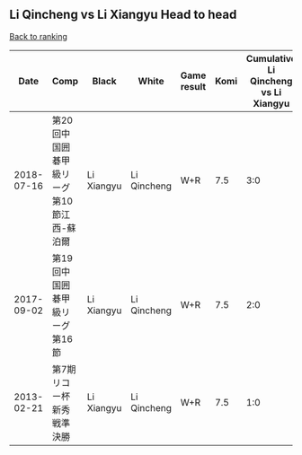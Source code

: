 ## Li Qincheng vs Li Xiangyu Head to head

[Back to ranking](../../index.md)




| **Date** | **Comp** | **Black** | **White** | **Game result** | **Komi** | **Cumulative Li Qincheng vs Li Xiangyu** | **Li Qincheng streak** | **Li Xiangyu streak** | 
| --- | --- | --- | --- | --- | --- | --- | --- | --- |
| 2018-07-16 | 第20回中国囲碁甲級リーグ第10節江西-蘇泊爾 | Li Xiangyu | Li Qincheng | W+R | 7.5 | 3:0 | 3 | 0 | 
| 2017-09-02 | 第19回中国囲碁甲級リーグ第16節 | Li Xiangyu | Li Qincheng | W+R | 7.5 | 2:0 | 2 | 0 | 
| 2013-02-21 | 第7期リコー杯新秀戦準決勝 | Li Xiangyu | Li Qincheng | W+R | 7.5 | 1:0 | 1 | 0 |




